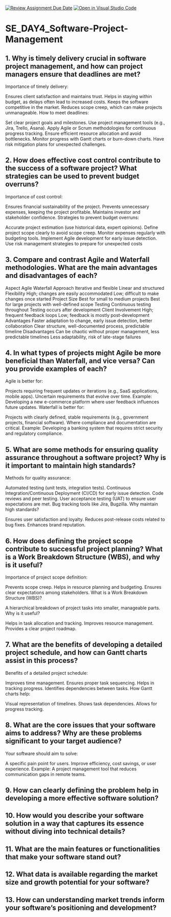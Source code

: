 [![Review Assignment Due Date](https://classroom.github.com/assets/deadline-readme-button-22041afd0340ce965d47ae6ef1cefeee28c7c493a6346c4f15d667ab976d596c.svg)](https://classroom.github.com/a/9pw6JKcu)
[![Open in Visual Studio Code](https://classroom.github.com/assets/open-in-vscode-2e0aaae1b6195c2367325f4f02e2d04e9abb55f0b24a779b69b11b9e10269abc.svg)](https://classroom.github.com/online_ide?assignment_repo_id=18493690&assignment_repo_type=AssignmentRepo)
# SE_DAY4_Software-Project-Management
## 1. Why is timely delivery crucial in software project management, and how can project managers ensure that deadlines are met?
Importance of timely delivery:

Ensures client satisfaction and maintains trust.
Helps in staying within budget, as delays often lead to increased costs.
Keeps the software competitive in the market.
Reduces scope creep, which can make projects unmanageable.
How to meet deadlines:

Set clear project goals and milestones.
Use project management tools (e.g., Jira, Trello, Asana).
Apply Agile or Scrum methodologies for continuous progress tracking.
Ensure efficient resource allocation and avoid bottlenecks.
Monitor progress with Gantt charts or burn-down charts.
Have risk mitigation plans for unexpected challenges.
## 2. How does effective cost control contribute to the success of a software project? What strategies can be used to prevent budget overruns?
Importance of cost control:

Ensures financial sustainability of the project.
Prevents unnecessary expenses, keeping the project profitable.
Maintains investor and stakeholder confidence.
Strategies to prevent budget overruns:

Accurate project estimation (use historical data, expert opinions).
Define project scope clearly to avoid scope creep.
Monitor expenses regularly with budgeting tools.
Implement Agile development for early issue detection.
Use risk management strategies to prepare for unexpected costs
## 3. Compare and contrast Agile and Waterfall methodologies. What are the main advantages and disadvantages of each?

Aspect	Agile	Waterfall
Approach	Iterative and flexible	Linear and structured
Flexibility	High; changes are easily accommodated	Low; difficult to make changes once started
Project Size	Best for small to medium projects	Best for large projects with well-defined scope
Testing	Continuous testing throughout	Testing occurs after development
Client Involvement	High; frequent feedback loops	Low; feedback is mostly post-development
Advantages	Faster adaptation to change, early issue detection, better collaboration	Clear structure, well-documented process, predictable timeline
Disadvantages	Can be chaotic without proper management, less predictable timelines	Less adaptability, risk of late-stage failures
## 4. In what types of projects might Agile be more beneficial than Waterfall, and vice versa? Can you provide examples of each?
Agile is better for:

Projects requiring frequent updates or iterations (e.g., SaaS applications, mobile apps).
Uncertain requirements that evolve over time.
Example: Developing a new e-commerce platform where user feedback influences future updates.
Waterfall is better for:

Projects with clearly defined, stable requirements (e.g., government projects, financial software).
Where compliance and documentation are critical.
Example: Developing a banking system that requires strict security and regulatory compliance.
## 5. What are some methods for ensuring quality assurance throughout a software project? Why is it important to maintain high standards?
Methods for quality assurance:

Automated testing (unit tests, integration tests).
Continuous Integration/Continuous Deployment (CI/CD) for early issue detection.
Code reviews and peer testing.
User acceptance testing (UAT) to ensure user expectations are met.
Bug tracking tools like Jira, Bugzilla.
Why maintain high standards?

Ensures user satisfaction and loyalty.
Reduces post-release costs related to bug fixes.
Enhances brand reputation.
## 6. How does defining the project scope contribute to successful project planning? What is a Work Breakdown Structure (WBS), and why is it useful?
Importance of project scope definition:

Prevents scope creep.
Helps in resource planning and budgeting.
Ensures clear expectations among stakeholders.
What is a Work Breakdown Structure (WBS)?

A hierarchical breakdown of project tasks into smaller, manageable parts.
Why is it useful?

Helps in task allocation and tracking.
Improves resource management.
Provides a clear project roadmap.
## 7. What are the benefits of developing a detailed project schedule, and how can Gantt charts assist in this process?
Benefits of a detailed project schedule:

Improves time management.
Ensures proper task sequencing.
Helps in tracking progress.
Identifies dependencies between tasks.
How Gantt charts help:

Visual representation of timelines.
Shows task dependencies.
Allows for progress tracking.
## 8. What are the core issues that your software aims to address? Why are these problems significant to your target audience?
Your software should aim to solve:

A specific pain point for users.
Improve efficiency, cost savings, or user experience.
Example: A project management tool that reduces communication gaps in remote teams.
## 9. How can clearly defining the problem help in developing a more effective software solution?
## 10. How would you describe your software solution in a way that captures its essence without diving into technical details?
## 11. What are the main features or functionalities that make your software stand out?
## 12. What data is available regarding the market size and growth potential for your software?
## 13. How can understanding market trends inform your software’s positioning and development?
